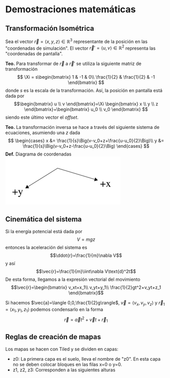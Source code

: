 # Demostraciones matemáticas
## Transformación Isométrica
Sea el vector $\vec{r}=\langle x,y,z\rangle\in\mathbb{R}^3$ representante
de la posición en las "coordenadas de simulación". El vector
$\vec{r}'=\langle u, v\rangle\in\mathbb{R}^2$ representa las "coordenadas
de pantalla".

**Teo.** Para transformar de $\vec{r}$ a $\vec{r}'$ se utiliza la siguiente
matriz de transformación
$$
\Xi = s\begin{bmatrix}
1 & -1 & 0\\
\frac{1}{2} & \frac{1}{2} & -1
\end{bmatrix}
$$
donde $s$ es la escala de la transformación. Así, la posición en pantalla está dada por
$$\begin{bmatrix} u \\ v \end{bmatrix}=\Xi
\begin{bmatrix} x \\ y \\ z \end{bmatrix}+\begin{bmatrix} u_0 \\ v_0 \end{bmatrix}
$$
siendo este último vector el _offset_.

**Teo.** La transformación inversa se hace a través del siguiente sistema de ecuaciones,
asumiendo una $z$ dada
$$
\begin{cases}
x &= \frac{1}{s}\Big(v-v_0+z+\frac{u-u_0}{2}\Big)\\
y &= \frac{1}{s}\Big(v-v_0+z-\frac{u-u_0}{2}\Big)
\end{cases}
$$
**Def.** Diagrama de coordenadas
![img.png](assets/helper_coordinates_diagram.png)

## Cinemática del sistema
Si la energía potencial está dada por
$$V=mgz$$
entonces la aceleración del sistema es
$$\ddot{r}=\frac{1}{m}\nabla V$$
y así
$$\vec{r}=\frac{1}{m}\iint\nabla V\text{d}^2t$$
De esta forma, llegamos a la expresión vectorial del movimiento
$$\vec{r}=\begin{bmatrix}
v_xt+x_1\\ v_yt+y_1\\ \frac{1}{2}gt^2+v_yt+z_1
\end{bmatrix}$$

Si hacemos $\vec{a}=\langle 0,0,\frac{1}{2}g\rangle$, $\vec{v}=\langle v_x, v_y, v_z\rangle$ y
$\vec{r}_1=\langle x_1, y_1, z_1\rangle$ podemos condensarlo en la forma
$$\vec{r}=\vec{a}t^2+\vec{v}t+\vec{r}_1$$

## Reglas de creación de mapas
Los mapas se hacen con Tiled y se dividen en capas:
- z0: La primera capa es el suelo, lleva el nombre de "z0".
En esta capa no se deben colocar bloques en las filas x=0 o y=0.
- z1, z2, z3: Corresponden a las siguientes alturas
